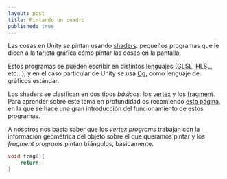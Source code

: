 ```yaml
---
layout: post
title: Pintando un cuadro
published: true
---
```





Las cosas en Unity se pintan usando [shaders](http://en.wikipedia.org/wiki/Shader): pequeños programas que le dicen a la tarjeta gráfica cómo pintar las cosas en la pantalla. 

Estos programas se pueden escribir en distintos lenguajes ([GLSL](http://en.wikipedia.org/wiki/OpenGL_Shading_Language), [HLSL](http://en.wikipedia.org/wiki/High-Level_Shading_Language), etc...), y en el caso particular de Unity se usa [Cg](http://en.wikipedia.org/wiki/Cg_\(programming_language\)), como lenguaje de gráficos estándar.

Los shaders se clasifican en dos tipos _básicos_: los [vertex](https://www.opengl.org/wiki/Vertex_Shader) y los [fragment](https://www.opengl.org/wiki/Fragment_Shader). Para aprender sobre este tema en profundidad os recomiendo [esta página](http://duriansoftware.com/joe/An-intro-to-modern-OpenGL.-Chapter-2.2:-Shaders.html), en la que se hace una gran introducción del funcionamiento de estos programas.

A nosotros nos basta saber que los _vertex programs_ trabajan con la información geométrica del objeto sobre el que queramos pintar y los _fragment programs_ pintan triángulos, básicamente.
```c
void frag(){
	return;
}
```
